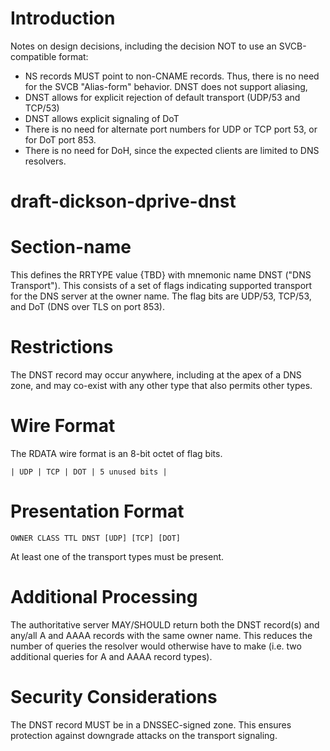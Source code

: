 # Introduction

Notes on design decisions, including the decision NOT to use an SVCB-compatible format:

* NS records MUST point to non-CNAME records. Thus, there is no need for the SVCB "Alias-form" behavior. DNST does not support aliasing,
* DNST allows for explicit rejection of default transport (UDP/53 and TCP/53)
* DNST allows explicit signaling of DoT
* There is no need for alternate port numbers for UDP or TCP port 53, or for DoT port 853.
* There is no need for DoH, since the expected clients are limited to DNS resolvers.

# draft-dickson-dprive-dnst

# Section-name
This defines the RRTYPE value {TBD} with mnemonic name DNST ("DNS Transport").
This consists of a set of flags indicating supported transport for the DNS server at the owner name.
The flag bits are UDP/53, TCP/53, and DoT (DNS over TLS on port 853).

# Restrictions
The DNST record may occur anywhere, including at the apex of a DNS zone, and may co-exist with any other type that also permits other types.

# Wire Format

The RDATA wire format is an 8-bit octet of flag bits.

```
| UDP | TCP | DOT | 5 unused bits |
```

# Presentation Format

    OWNER CLASS TTL DNST [UDP] [TCP] [DOT]

At least one of the transport types must be present.

# Additional Processing

The authoritative server MAY/SHOULD return both the DNST record(s) and any/all A and AAAA records with the same owner name. This reduces the number of queries the resolver would otherwise have to make (i.e. two additional queries for A and AAAA record types).

# Security Considerations

The DNST record MUST be in a DNSSEC-signed zone. This ensures protection against downgrade attacks on the transport signaling.
